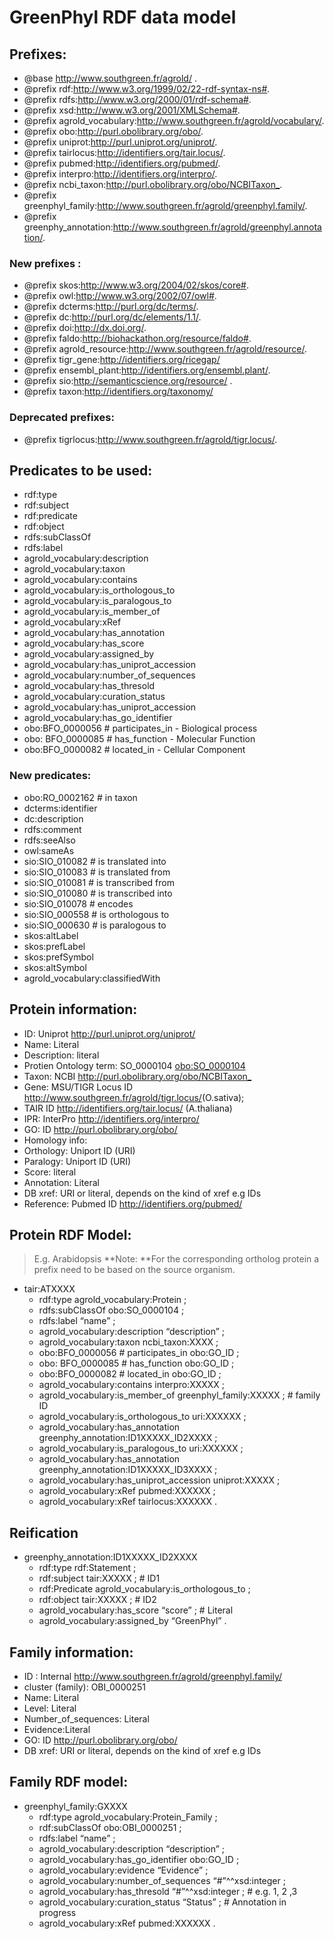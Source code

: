 # GreenPhyl RDF data model

## Prefixes: 
 * @base <http://www.southgreen.fr/agrold/> . 
 * @prefix rdf:<http://www.w3.org/1999/02/22-rdf-syntax-ns#>. 
 * @prefix rdfs:<http://www.w3.org/2000/01/rdf-schema#>.
 * @prefix xsd:<http://www.w3.org/2001/XMLSchema#>. 
 * @prefix agrold_vocabulary:<http://www.southgreen.fr/agrold/vocabulary/>.
 * @prefix obo:<http://purl.obolibrary.org/obo/>.
 * @prefix uniprot:<http://purl.uniprot.org/uniprot/>.
 * @prefix tairlocus:<http://identifiers.org/tair.locus/>.
 * @prefix pubmed:<http://identifiers.org/pubmed/>. 
 * @prefix interpro:<http://identifiers.org/interpro/>. 
 * @prefix ncbi_taxon:<http://purl.obolibrary.org/obo/NCBITaxon_>.
 * @prefix greenphyl_family:<http://www.southgreen.fr/agrold/greenphyl.family/>.
 * @prefix greenphy_annotation:<http://www.southgreen.fr/agrold/greenphyl.annotation/>.
 
### New prefixes :
* @prefix skos:<http://www.w3.org/2004/02/skos/core#>.
* @prefix owl:<http://www.w3.org/2002/07/owl#>.
* @prefix dcterms:<http://purl.org/dc/terms/>.
* @prefix dc:<http://purl.org/dc/elements/1.1/>.
* @prefix doi:<http://dx.doi.org/>.
* @prefix faldo:<http://biohackathon.org/resource/faldo#>.
* @prefix agrold_resource:<http://www.southgreen.fr/agrold/resource/>.
* @prefix tigr_gene:<http://identifiers.org/ricegap/>
* @prefix ensembl_plant:<http://identifiers.org/ensembl.plant/>.
* @prefix sio:<http://semanticscience.org/resource/> .
* @prefix taxon:<http://identifiers.org/taxonomy/>

### Deprecated prefixes:
* @prefix tigrlocus:<http://www.southgreen.fr/agrold/tigr.locus/>.


## Predicates to be used:

* rdf:type
* rdf:subject
* rdf:predicate
* rdf:object
* rdfs:subClassOf
* rdfs:label
* agrold_vocabulary:description
* agrold_vocabulary:taxon
* agrold_vocabulary:contains
* agrold_vocabulary:is_orthologous_to 
* agrold_vocabulary:is_paralogous_to 
* agrold_vocabulary:is_member_of
* agrold_vocabulary:xRef
* agrold_vocabulary:has_annotation
* agrold_vocabulary:has_score
* agrold_vocabulary:assigned_by 
* agrold_vocabulary:has_uniprot_accession 
* agrold_vocabulary:number_of_sequences 
* agrold_vocabulary:has_thresold 
* agrold_vocabulary:curation_status 
* agrold_vocabulary:has_uniprot_accession 
* agrold_vocabulary:has_go_identifier
* obo:BFO_0000056 # participates_in - Biological process
* obo: BFO_0000085 # has_function - Molecular Function 
* obo:BFO_0000082 # located_in - Cellular Component

### New predicates: 
* obo:RO_0002162 # in taxon
* dcterms:identifier
* dc:description
* rdfs:comment
* rdfs:seeAlso
* owl:sameAs
* sio:SIO_010082 # is translated into
* sio:SIO_010083 # is translated from 
* sio:SIO_010081 # is transcribed from
* sio:SIO_010080 # is transcribed into
* sio:SIO_010078 # encodes
* sio:SIO_000558 # is orthologous to
* sio:SIO_000630 # is paralogous to
* skos:altLabel
* skos:prefLabel
* skos:prefSymbol
* skos:altSymbol
* agrold_vocabulary:classifiedWith

## Protein information:
* ID: Uniprot <http://purl.uniprot.org/uniprot/>
* Name: Literal
* Description: literal
* Protien Ontology term: SO_0000104 <obo:SO_0000104>
* Taxon: NCBI <http://purl.obolibrary.org/obo/NCBITaxon_>
* Gene: MSU/TIGR Locus ID <http://www.southgreen.fr/agrold/tigr.locus/>(O.sativa); 
* TAIR ID <http://identifiers.org/tair.locus/> (A.thaliana)
* IPR: InterPro <http://identifiers.org/interpro/> 
* GO: ID <http://purl.obolibrary.org/obo/> 
* Homology info: 
* Orthology: Uniport ID (URI)
* Paralogy: Uniport ID (URI)
* Score: literal 
* Annotation: Literal
* DB xref: URI or literal, depends on the kind of xref e.g IDs 
* Reference: Pubmed ID <http://identifiers.org/pubmed/>


## Protein RDF Model:

> E.g. Arabidopsis
> **Note: **For the corresponding ortholog protein a prefix need to be based on the source organism.

* tair:ATXXXX
	* rdf:type 							agrold_vocabulary:Protein ; 
	* rdfs:subClassOf 					obo:SO_0000104 ;
	* rdfs:label 							“name” ; 
	* agrold_vocabulary:description 		“description” ; 
	* agrold_vocabulary:taxon 			ncbi_taxon:XXXX ; 
	* obo:BFO_0000056 # participates_in	obo:GO_ID ;
	* obo: BFO_0000085 # has_function		obo:GO_ID ; 
	* obo:BFO_0000082 # located_in		obo:GO_ID ; 
	* agrold_vocabulary:contains 			interpro:XXXXX ;
	* agrold_vocabulary:is_member_of 		greenphyl_family:XXXXX ; # family ID
	* agrold_vocabulary:is_orthologous_to	uri:XXXXXX ;
	* agrold_vocabulary:has_annotation  	greenphy_annotation:ID1XXXXX_ID2XXXX ;
	* agrold_vocabulary:is_paralogous_to	uri:XXXXXX ;
	* agrold_vocabulary:has_annotation	greenphy_annotation:ID1XXXXX_ID3XXXX ;
	* agrold_vocabulary:has_uniprot_accession uniprot:XXXXX ; 
	* agrold_vocabulary:xRef 				pubmed:XXXXXX ;
	* agrold_vocabulary:xRef 				tairlocus:XXXXXX .


## Reification 

* greenphy_annotation:ID1XXXXX_ID2XXXX
	* rdf:type	rdf:Statement ;
	* rdf:subject	tair:XXXXX ; # ID1
	* rdf:Predicate agrold_vocabulary:is_orthologous_to ; 
	* rdf:object tair:XXXXX ; # ID2
	* agrold_vocabulary:has_score “score” ; # Literal 
	* agrold_vocabulary:assigned_by “GreenPhyl” .




## Family information:

* ID : Internal <http://www.southgreen.fr/agrold/greenphyl.family/> 
* cluster (family): OBI_0000251
* Name: Literal
* Level: Literal
* Number_of_sequences: Literal
* Evidence:Literal
* GO: ID <http://purl.obolibrary.org/obo/>
* DB xref: URI or literal, depends on the kind of xref e.g IDs


## Family RDF model:

* greenphyl_family:GXXXX
	* rdf:type agrold_vocabulary:Protein_Family ;
	* rdf:subClassOf obo:OBI_0000251 ;
	* rdfs:label “name” ;
	* agrold_vocabulary:description “description” ; 
	* agrold_vocabulary:has_go_identifier obo:GO_ID ; 
	* agrold_vocabulary:evidence “Evidence” ; 
	* agrold_vocabulary:number_of_sequences “#”^^xsd:integer ; 
	* agrold_vocabulary:has_thresold “#”^^xsd:integer ; # e.g. 1, 2 ,3 
	* agrold_vocabulary:curation_status “Status” ; # Annotation in progress 
	* agrold_vocabulary:xRef pubmed:XXXXXX .
  
